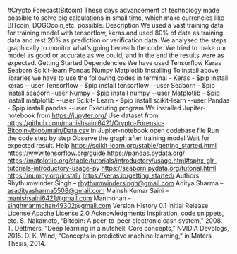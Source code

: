 #Crypto Forecast(Bitcoin)
These days advancement of technology  made possible to solve big calculations in small time, which make currencies like BITcoin, DOGOcoin,etc. possible.
Description
We used a vast training data for training model with tensorflow, keras.and used 80% of data as training data and rest 20% as prediction or verification data. We analysed the steps graphically to monitor what’s going beneath the code. We tried to make our model as good or accurate as we could, and in the end the results were as expected.
Getting Started
Dependencies
We have used 
Tensorflow
Keras
Seaborn
Scikit-learn
Pandas
Numpy
Matplotlib
Installing
To install above libraries we have to use the following codes in terminal -
Keras - $pip install keras –-user
Tensorflow - $pip install tensorflow -–user
Seaborn - $pip install seaborn –user
Numpy - $pip install numpy --user
Matplotlib - $pip install matplotlib --user
Scikit- Learn - $pip install scikit-learn --user
Pandas - $pip install pandas --user
Executing program
We installed Jupiter-notebook from https://jupyter.org/
Use dataset from https://github.com/manishsaini6421/Crypto-Forensic-Bitcoin-/blob/main/Data.csv
In Jupiter-notebook open codebase file
Run the code step by step 
Observe the graph after training model
Wait for expected result.
Help
https://scikit-learn.org/stable/getting_started.html
https://www.tensorflow.org/guide
https://pandas.pydata.org/
https://matplotlib.org/stable/tutorials/introductory/usage.html#sphx-glr-tutorials-introductory-usage-py
https://seaborn.pydata.org/tutorial.html
https://numpy.org/install/
https://keras.io/getting_started/
Authors
Rhythumwinder Singh – rhythumwindersingh@gmail.com
Aditya Sharma – asadityasharma5508@gmail.com
Mainsh Kumar Saini – manishsaini6421@gmail.com
Manmohan – singhmanmohan49302@gmail.com 
Version History 
0.1
Initial Release
License
Apache License 2.0
Acknowledgments
Inspiration, code snippets, etc.
S. Nakamoto, “Bitcoin: A peer-to-peer electronic cash system,” 2008.
T. Dettmers, “Deep learning in a nutshell: Core concepts,” NVIDIA Devblogs, 2015.
 D. K. Wind, “Concepts in predictive machine learning,” in Maters Thesis, 2014.

